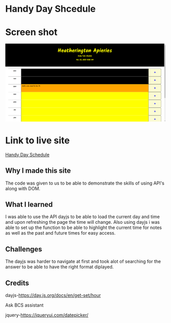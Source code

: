 # Handy Day Shcedule

# Screen shot
![Deployed Site](./images/updated%20screen%20shot.PNG)

# Link to live site
[Handy Day Schedule](https://jweaver74.github.io/Handy-Day-Schedule/)

## Why I made this site
The code was given to us to be able to demonstrate the skills of using API's along with DOM.

## What I learned
I was able to use the API dayjs to be able to load the current day and time and upon
refreshing the page the time will change. Also using dayjs i was able to set up the function to be able to highlight the current time for notes as well as the past and future times for easy access.

## Challenges 
The dayjs was harder to navigate at first and took alot of searching for the answer to
be able to have the right format diplayed.

## Credits
dayjs-https://day.js.org/docs/en/get-set/hour

Ask BCS assistant

jquery-https://jqueryui.com/datepicker/